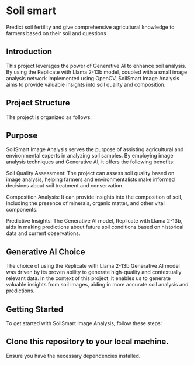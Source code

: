# Soil smart
Predict soil fertility and give comprehensive agricultural knowledge to farmers based on their soil and questions

## Introduction
This project leverages the power of Generative AI to enhance soil analysis. By using the Replicate with Llama 2-13b model, coupled with a small image analysis network implemented using OpenCV, SoilSmart Image Analysis aims to provide valuable insights into soil quality and composition.

## Project Structure
The project is organized as follows:

## Purpose
SoilSmart Image Analysis serves the purpose of assisting agricultural and environmental experts in analyzing soil samples. By employing image analysis techniques and Generative AI, it offers the following benefits:

Soil Quality Assessment: The project can assess soil quality based on image analysis, helping farmers and environmentalists make informed decisions about soil treatment and conservation.

Composition Analysis: It can provide insights into the composition of soil, including the presence of minerals, organic matter, and other vital components.

Predictive Insights: The Generative AI model, Replicate with Llama 2-13b, aids in making predictions about future soil conditions based on historical data and current observations.

## Generative AI Choice
The choice of using the Replicate with Llama 2-13b Generative AI model was driven by its proven ability to generate high-quality and contextually relevant data. In the context of this project, it enables us to generate valuable insights from soil images, aiding in more accurate soil analysis and predictions.

## Getting Started
To get started with SoilSmart Image Analysis, follow these steps:

## Clone this repository to your local machine.
Ensure you have the necessary dependencies installed.
